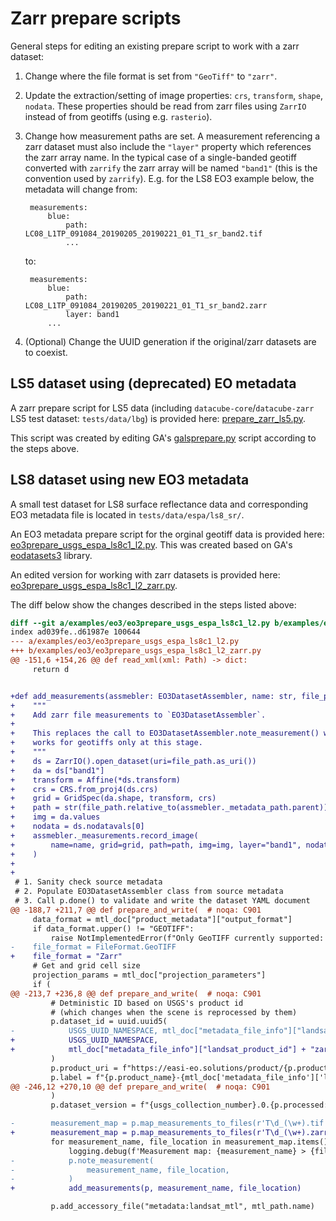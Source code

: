 # Zarr prepare scripts

General steps for editing an existing prepare script to work with a  zarr dataset:
1. Change where the file format is set from `"GeoTiff"` to `"zarr"`.
2. Update the extraction/setting of image properties: `crs`, `transform`, `shape`, `nodata`. These properties should be read from zarr files using `ZarrIO` instead of from geotiffs (using e.g. `rasterio`).
3. Change how measurement paths are set. A measurement referencing a zarr dataset must also include the `"layer"` property which references the zarr array name. In the typical case of a single-banded geotiff converted with `zarrify` the zarr array will be named `"band1"` (this is the convention used by `zarrify`). E.g. for the LS8 EO3 example below, the metadata will change from:

        measurements:
            blue:
                path: LC08_L1TP_091084_20190205_20190221_01_T1_sr_band2.tif
                ...

    to:

        measurements:
            blue:
                path: LC08_L1TP_091084_20190205_20190221_01_T1_sr_band2.zarr
                layer: band1
            ...

4. (Optional) Change the UUID generation if the original/zarr datasets are to coexist.


## LS5 dataset using (deprecated) EO metadata

A zarr prepare script for LS5 data (including `datacube-core`/`datacube-zarr` LS5 test dataset: `tests/data/lbg`) is provided here: [prepare_zarr_ls5.py](/examples/prepare_zarr_ls5.py).

This script was created by editing GA's [galsprepare.py](https://github.com/opendatacube/datacube-dataset-config/blob/master/old-prep-scripts/galsprepare.py) script according to the steps above.



## LS8 dataset using new EO3 metadata

A small test dataset for LS8 surface reflectance data and corresponding EO3 metadata file is located in `tests/data/espa/ls8_sr/`.

An EO3 metadata prepare script for the orginal geotiff data is provided here: [eo3prepare_usgs_espa_ls8c1_l2.py](/examples/eo3/eo3prepare_usgs_espa_ls8c1_l2.py). This was created based on GA's [eodatasets3](https://github.com/GeoscienceAustralia/eo-datasets) library.

An edited version for working with zarr datasets is provided here: [eo3prepare_usgs_espa_ls8c1_l2_zarr.py](/examples/eo3/eo3prepare_usgs_espa_ls8c1_l2.py).


The diff below show the changes described in the steps listed above:

```diff
diff --git a/examples/eo3/eo3prepare_usgs_espa_ls8c1_l2.py b/examples/eo3/eo3prepare_usgs_espa_ls8c1_l2_zarr.py
index ad039fe..d61987e 100644
--- a/examples/eo3/eo3prepare_usgs_espa_ls8c1_l2.py
+++ b/examples/eo3/eo3prepare_usgs_espa_ls8c1_l2_zarr.py
@@ -151,6 +154,26 @@ def read_xml(xml: Path) -> dict:
     return d


+def add_measurements(assmebler: EO3DatasetAssembler, name: str, file_path: Path):
+    """
+    Add zarr file measurements to `EO3DatasetAssembler`.
+
+    This replaces the call to EO3DatasetAssembler.note_measurement() which
+    works for geotiffs only at this stage.
+    """
+    ds = ZarrIO().open_dataset(uri=file_path.as_uri())
+    da = ds["band1"]
+    transform = Affine(*ds.transform)
+    crs = CRS.from_proj4(ds.crs)
+    grid = GridSpec(da.shape, transform, crs)
+    path = str(file_path.relative_to(assmebler._metadata_path.parent))
+    img = da.values
+    nodata = ds.nodatavals[0]
+    assmebler._measurements.record_image(
+        name=name, grid=grid, path=path, img=img, layer="band1", nodata=nodata
+    )
+
+
 # 1. Sanity check source metadata
 # 2. Populate EO3DatasetAssembler class from source metadata
 # 3. Call p.done() to validate and write the dataset YAML document
@@ -188,7 +211,7 @@ def prepare_and_write(  # noqa: C901
     data_format = mtl_doc["product_metadata"]["output_format"]
     if data_format.upper() != "GEOTIFF":
         raise NotImplementedError(f"Only GeoTIFF currently supported: {data_format}")
-    file_format = FileFormat.GeoTIFF
+    file_format = "Zarr"
     # Get and grid cell size
     projection_params = mtl_doc["projection_parameters"]
     if (
@@ -213,7 +236,8 @@ def prepare_and_write(  # noqa: C901
         # Detministic ID based on USGS's product id
         # (which changes when the scene is reprocessed by them)
         p.dataset_id = uuid.uuid5(
-            USGS_UUID_NAMESPACE, mtl_doc["metadata_file_info"]["landsat_product_id"]
+            USGS_UUID_NAMESPACE,
+            mtl_doc["metadata_file_info"]["landsat_product_id"] + "zarr",
         )
         p.product_uri = f"https://easi-eo.solutions/product/{p.product_name}"
         p.label = f"{p.product_name}-{mtl_doc['metadata_file_info']['landsat_scene_id']}"
@@ -246,12 +270,10 @@ def prepare_and_write(  # noqa: C901
         )
         p.dataset_version = f"{usgs_collection_number}.0.{p.processed:%Y%m%d}"

-        measurement_map = p.map_measurements_to_files(r'T\d_(\w+).tif')
+        measurement_map = p.map_measurements_to_files(r'T\d_(\w+).zarr')
         for measurement_name, file_location in measurement_map.items():
             logging.debug(f'Measurement map: {measurement_name} > {file_location}')
-            p.note_measurement(
-                measurement_name, file_location,
-            )
+            add_measurements(p, measurement_name, file_location)

         p.add_accessory_file("metadata:landsat_mtl", mtl_path.name)
```
